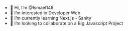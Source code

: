 - 👋 Hi, I’m @Ismael148
- 👀 I’m interested in Developer Web
- 🌱 I’m currently learning Next.js - Sanity 
- 💞️ I’m looking to collaborate on a Big Javascript Project

